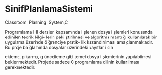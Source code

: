 # SinifPlanlamaSistemi
Classroom​ ​ Planning​ ​ System,C 


Programlama I-II dersleri kapsamında i ̧slenen dosya i ̧slemleri konusunda edinilen teorik bilgi-
lerin peki ̧stirilmesi ve algoritma mantı ̆gı kullanılarak bir uygulama  ̈uzerinde  ̈o ̆grenciye pratik-
lik kazandırılması ama ̧clanmaktadır. Bu proje ba ̆glamında dosyalar  ̈uzerindeki kayıtlar i ̧cin

ekleme,  ̧cıkarma, g ̈uncelleme gibi temel dosya i ̧slemlerinin yapılabilmesi beklenmektedir.
Projede sadece C programlama dilinin kullanılması gerekmektedir.
